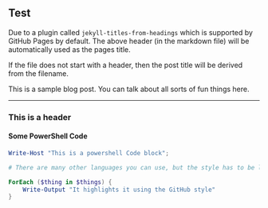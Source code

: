 ## Test

Due to a plugin called `jekyll-titles-from-headings` which is supported by GitHub Pages by default. The above header (in the markdown file) will be automatically used as the pages title.

If the file does not start with a header, then the post title will be derived from the filename.

This is a sample blog post. You can talk about all sorts of fun things here.

---

### This is a header

#### Some PowerShell Code

```powershell
Write-Host "This is a powershell Code block";

# There are many other languages you can use, but the style has to be loaded first

ForEach ($thing in $things) {
    Write-Output "It highlights it using the GitHub style"
}
```
